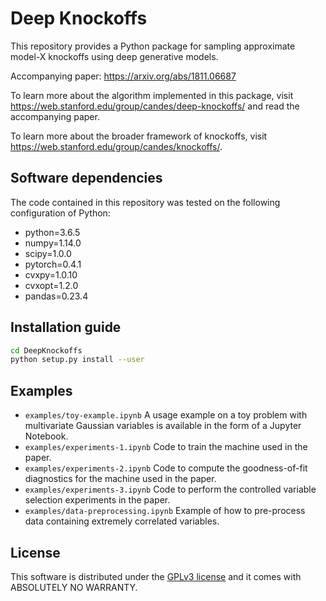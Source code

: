 Deep Knockoffs
==============

This repository provides a Python package for sampling approximate
model-X knockoffs using deep generative models.

Accompanying paper: https://arxiv.org/abs/1811.06687

To learn more about the algorithm implemented in this package, visit  https://web.stanford.edu/group/candes/deep-knockoffs/ and read the accompanying paper.

To learn more about the broader framework of knockoffs, visit https://web.stanford.edu/group/candes/knockoffs/.

## Software dependencies

The code contained in this repository was tested on the following configuration of Python:

- python=3.6.5
- numpy=1.14.0
- scipy=1.0.0
- pytorch=0.4.1
- cvxpy=1.0.10
- cvxopt=1.2.0
- pandas=0.23.4

## Installation guide

```bash
cd DeepKnockoffs
python setup.py install --user
```

## Examples

 - `examples/toy-example.ipynb` A usage example on a toy problem with multivariate Gaussian variables is available in the form of a 
 Jupyter Notebook.
 - `examples/experiments-1.ipynb` Code to train the machine used in the paper.
 - `examples/experiments-2.ipynb` Code to compute the goodness-of-fit diagnostics for the machine used in the paper.
 - `examples/experiments-3.ipynb` Code to perform the controlled variable selection experiments in the paper.
 - `examples/data-preprocessing.ipynb` Example of how to pre-process data containing extremely correlated variables.

## License

This software is distributed under the [GPLv3 license](https://www.gnu.org/licenses/gpl-3.0.en.html) and it comes with ABSOLUTELY NO WARRANTY.
